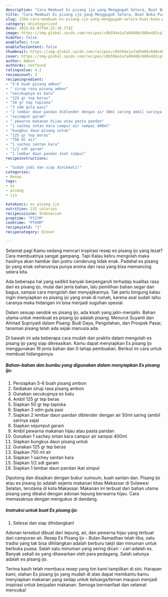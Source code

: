 ```yaml
---
description: "Cara Membuat Es pisang ijo yang Menggugah Selera, Buat Buka Puasa Bisa Manjain Lidah"
title: "Cara Membuat Es pisang ijo yang Menggugah Selera, Buat Buka Puasa Bisa Manjain Lidah"
slug: 1364-cara-membuat-es-pisang-ijo-yang-menggugah-selera-buat-buka-puasa-bisa-manjain-lidah
category: Uncategorized
date: 2023-02-07T04:25:38.774Z
image: https://img-global.cpcdn.com/recipes/c0b594a1a7a89480/680x482cq70/es-pisang-ijo-foto-resep-utama.jpg
hideToc: false
enableToc: true
enableTocContent: false
thumbnail: https://img-global.cpcdn.com/recipes/c0b594a1a7a89480/680x482cq70/es-pisang-ijo-foto-resep-utama.jpg
cover: https://img-global.cpcdn.com/recipes/c0b594a1a7a89480/680x482cq70/es-pisang-ijo-foto-resep-utama.jpg
author: Admin
authorAv: notfound
ratingvalue: 4.2
reviewcount: 3
recipeingredient:
- "5-6 buah pisang ambon"
- " sirup rasa pisang ambon"
- "secukupnya es batu"
- "125 gr tep beras"
- "50 gr tep tapioka"
- "3 sdm gula pasi"
- "2 lembar daun pandan diblender dengan air 50ml saring ambil sarinya saja"
- "sejumput garam"
- " pewarna makanan hijau atau pasta pandan"
- "1 sachey sntan kara campur air sampai 400ml"
- "bungkus daun pisang untuk"
- "125 gr tep beras"
- "750 ml air"
- "1 sachey santan kara"
- "1/2 sdt garam"
- "1 lembar daun pandan ikat simpul"
recipeinstructions:

- "Sudah jadi dan siap dinikmati!"
categories:
- Resep
tags:
- es
- pisang
- ijo

katakunci: es pisang ijo 
nutrition: 232 calories
recipecuisine: Indonesian
preptime: "PT27M"
cooktime: "PT49M"
recipeyield: "1"
recipecategory: Dinner

---
```



Selamat pagi Kamu sedang mencari inspirasi resep es pisang ijo yang lezat? Cara membuatnya sangat gampang. Tapi Kalau keliru mengolah maka hasilnya akan hambar dan justru cenderung tidak enak. Padahal es pisang ijo yang enak seharusnya punya aroma dan rasa yang bisa memancing selera kita.


Ada beberapa hal yang sedikit banyak berpengaruh terhadap kualitas rasa dari es pisang ijo, mulai dari jenis bahan, lalu pemilihan bahan segar dan bagus, sampai cara mengolah dan menyajikannya. Tak perlu bingung kalau ingin menyiapkan es pisang ijo yang enak di rumah, karena asal sudah tahu caranya maka hidangan ini bisa menjadi suguhan spesial.

Dalam sesuap sendok es pisang ijo, ada kisah yang jalin-menjalin. Bahan utama untuk membuat es pisang ijo adalah pisang. Menurut Suyanti dan Ahmad Supriyadi dalam Pisang: Budi Daya, Pengolahan, dan Prospek Pasar, tanaman pisang telah ada sejak manusia ada.


Di bawah ini ada beberapa cara mudah dan praktis dalam mengolah es pisang ijo yang siap dikreasikan. Kamu dapat menyiapkan Es pisang ijo menggunakan 16 jenis bahan dan 0 tahap pembuatan. Berikut ini cara untuk membuat hidangannya.

<!--inarticleads1-->

##### Bahan-bahan dan bumbu yang digunakan dalam menyiapkan Es pisang ijo:

1. Persiapkan 5-6 buah pisang ambon
1. Sediakan  sirup rasa pisang ambon
1. Gunakan secukupnya es batu
1. Ambil 125 gr tep beras
1. Siapkan 50 gr tep tapioka
1. Siapkan 3 sdm gula pasi
1. Siapkan 2 lembar daun pandan diblender dengan air 50ml saring (ambil sarinya saja)
1. Siapkan sejumput garam
1. Ambil  pewarna makanan hijau atau pasta pandan
1. Gunakan 1 sachey sntan kara campur air sampai 400ml
1. Siapkan bungkus daun pisang untuk
1. Gunakan 125 gr tep beras
1. Siapkan 750 ml air
1. Siapkan 1 sachey santan kara
1. Siapkan 1/2 sdt garam
1. Siapkan 1 lembar daun pandan ikat simpul


Dipotong dan disajikan dengan bubur sumsum, kuah santan dan. Pisang ijo atau es pisang ijo adalah sejenis makanan khas Makassar di Sulawesi Selatan, terutama di kota Makassar. Makanan ini terbuat dari bahan utama pisang yang dibalut dengan adonan tepung berwarna hijau. Cara memasaknya dengan mengukus di dandang. 

<!--inarticleads2-->

##### Instruksi untuk buat Es pisang ijo:


1. Selesai dan siap dihidangkan!

Adonan tersebut dibuat dari tepung, air, dan pewarna hijau yang terbuat dari campuran air. Resep Es Pisang Ijo - Bulan Ramadhan telah tiba, satu tradisi yang tak bisa dihilangkan adalah berburu takjil dan minuman untuk berbuka puasa. Salah satu minuman yang sering dicari - cari adalah es. Banyak sekali es yang ditawarkan oleh para pedagang. Salah satunya adalah es pisang ijo. 

Terima kasih telah membaca resep yang tim kami tampilkan di sini. Harapan kami, olahan Es pisang ijo yang mudah di atas dapat membantu kamu menyiapkan makanan yang sedap untuk keluarga/teman maupun menjadi inspirasi untuk berjualan makanan. Semoga bermanfaat dan selamat mencoba!
